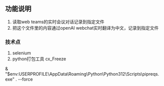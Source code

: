 ## 功能说明
1. 读取web teams的实时会议对话记录到指定文件
2. 把这个文件里的内容通过openAI webchat实时翻译为中文，记录到指定文件

### 技术点
1. selenium
2. python打包工具 cx_Freeze

& "$env:USERPROFILE\AppData\Roaming\Python\Python312\Scripts\pipreqs.exe" . --force
